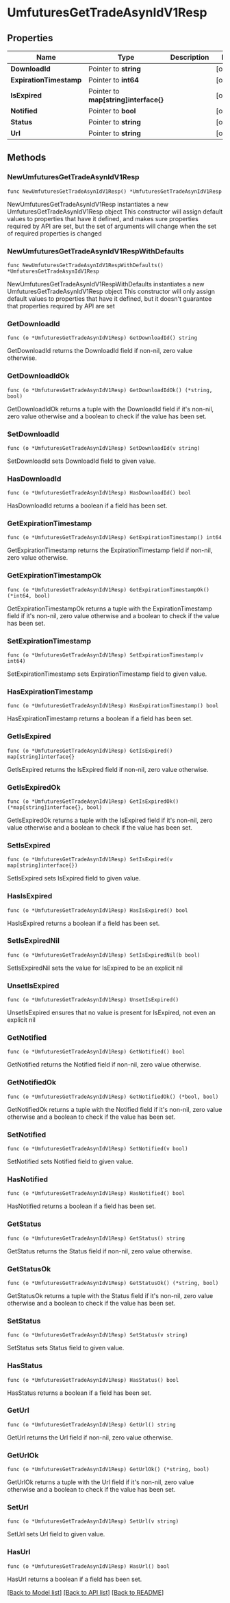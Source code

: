 # UmfuturesGetTradeAsynIdV1Resp

## Properties

Name | Type | Description | Notes
------------ | ------------- | ------------- | -------------
**DownloadId** | Pointer to **string** |  | [optional] 
**ExpirationTimestamp** | Pointer to **int64** |  | [optional] 
**IsExpired** | Pointer to **map[string]interface{}** |  | [optional] 
**Notified** | Pointer to **bool** |  | [optional] 
**Status** | Pointer to **string** |  | [optional] 
**Url** | Pointer to **string** |  | [optional] 

## Methods

### NewUmfuturesGetTradeAsynIdV1Resp

`func NewUmfuturesGetTradeAsynIdV1Resp() *UmfuturesGetTradeAsynIdV1Resp`

NewUmfuturesGetTradeAsynIdV1Resp instantiates a new UmfuturesGetTradeAsynIdV1Resp object
This constructor will assign default values to properties that have it defined,
and makes sure properties required by API are set, but the set of arguments
will change when the set of required properties is changed

### NewUmfuturesGetTradeAsynIdV1RespWithDefaults

`func NewUmfuturesGetTradeAsynIdV1RespWithDefaults() *UmfuturesGetTradeAsynIdV1Resp`

NewUmfuturesGetTradeAsynIdV1RespWithDefaults instantiates a new UmfuturesGetTradeAsynIdV1Resp object
This constructor will only assign default values to properties that have it defined,
but it doesn't guarantee that properties required by API are set

### GetDownloadId

`func (o *UmfuturesGetTradeAsynIdV1Resp) GetDownloadId() string`

GetDownloadId returns the DownloadId field if non-nil, zero value otherwise.

### GetDownloadIdOk

`func (o *UmfuturesGetTradeAsynIdV1Resp) GetDownloadIdOk() (*string, bool)`

GetDownloadIdOk returns a tuple with the DownloadId field if it's non-nil, zero value otherwise
and a boolean to check if the value has been set.

### SetDownloadId

`func (o *UmfuturesGetTradeAsynIdV1Resp) SetDownloadId(v string)`

SetDownloadId sets DownloadId field to given value.

### HasDownloadId

`func (o *UmfuturesGetTradeAsynIdV1Resp) HasDownloadId() bool`

HasDownloadId returns a boolean if a field has been set.

### GetExpirationTimestamp

`func (o *UmfuturesGetTradeAsynIdV1Resp) GetExpirationTimestamp() int64`

GetExpirationTimestamp returns the ExpirationTimestamp field if non-nil, zero value otherwise.

### GetExpirationTimestampOk

`func (o *UmfuturesGetTradeAsynIdV1Resp) GetExpirationTimestampOk() (*int64, bool)`

GetExpirationTimestampOk returns a tuple with the ExpirationTimestamp field if it's non-nil, zero value otherwise
and a boolean to check if the value has been set.

### SetExpirationTimestamp

`func (o *UmfuturesGetTradeAsynIdV1Resp) SetExpirationTimestamp(v int64)`

SetExpirationTimestamp sets ExpirationTimestamp field to given value.

### HasExpirationTimestamp

`func (o *UmfuturesGetTradeAsynIdV1Resp) HasExpirationTimestamp() bool`

HasExpirationTimestamp returns a boolean if a field has been set.

### GetIsExpired

`func (o *UmfuturesGetTradeAsynIdV1Resp) GetIsExpired() map[string]interface{}`

GetIsExpired returns the IsExpired field if non-nil, zero value otherwise.

### GetIsExpiredOk

`func (o *UmfuturesGetTradeAsynIdV1Resp) GetIsExpiredOk() (*map[string]interface{}, bool)`

GetIsExpiredOk returns a tuple with the IsExpired field if it's non-nil, zero value otherwise
and a boolean to check if the value has been set.

### SetIsExpired

`func (o *UmfuturesGetTradeAsynIdV1Resp) SetIsExpired(v map[string]interface{})`

SetIsExpired sets IsExpired field to given value.

### HasIsExpired

`func (o *UmfuturesGetTradeAsynIdV1Resp) HasIsExpired() bool`

HasIsExpired returns a boolean if a field has been set.

### SetIsExpiredNil

`func (o *UmfuturesGetTradeAsynIdV1Resp) SetIsExpiredNil(b bool)`

 SetIsExpiredNil sets the value for IsExpired to be an explicit nil

### UnsetIsExpired
`func (o *UmfuturesGetTradeAsynIdV1Resp) UnsetIsExpired()`

UnsetIsExpired ensures that no value is present for IsExpired, not even an explicit nil
### GetNotified

`func (o *UmfuturesGetTradeAsynIdV1Resp) GetNotified() bool`

GetNotified returns the Notified field if non-nil, zero value otherwise.

### GetNotifiedOk

`func (o *UmfuturesGetTradeAsynIdV1Resp) GetNotifiedOk() (*bool, bool)`

GetNotifiedOk returns a tuple with the Notified field if it's non-nil, zero value otherwise
and a boolean to check if the value has been set.

### SetNotified

`func (o *UmfuturesGetTradeAsynIdV1Resp) SetNotified(v bool)`

SetNotified sets Notified field to given value.

### HasNotified

`func (o *UmfuturesGetTradeAsynIdV1Resp) HasNotified() bool`

HasNotified returns a boolean if a field has been set.

### GetStatus

`func (o *UmfuturesGetTradeAsynIdV1Resp) GetStatus() string`

GetStatus returns the Status field if non-nil, zero value otherwise.

### GetStatusOk

`func (o *UmfuturesGetTradeAsynIdV1Resp) GetStatusOk() (*string, bool)`

GetStatusOk returns a tuple with the Status field if it's non-nil, zero value otherwise
and a boolean to check if the value has been set.

### SetStatus

`func (o *UmfuturesGetTradeAsynIdV1Resp) SetStatus(v string)`

SetStatus sets Status field to given value.

### HasStatus

`func (o *UmfuturesGetTradeAsynIdV1Resp) HasStatus() bool`

HasStatus returns a boolean if a field has been set.

### GetUrl

`func (o *UmfuturesGetTradeAsynIdV1Resp) GetUrl() string`

GetUrl returns the Url field if non-nil, zero value otherwise.

### GetUrlOk

`func (o *UmfuturesGetTradeAsynIdV1Resp) GetUrlOk() (*string, bool)`

GetUrlOk returns a tuple with the Url field if it's non-nil, zero value otherwise
and a boolean to check if the value has been set.

### SetUrl

`func (o *UmfuturesGetTradeAsynIdV1Resp) SetUrl(v string)`

SetUrl sets Url field to given value.

### HasUrl

`func (o *UmfuturesGetTradeAsynIdV1Resp) HasUrl() bool`

HasUrl returns a boolean if a field has been set.


[[Back to Model list]](../README.md#documentation-for-models) [[Back to API list]](../README.md#documentation-for-api-endpoints) [[Back to README]](../README.md)


